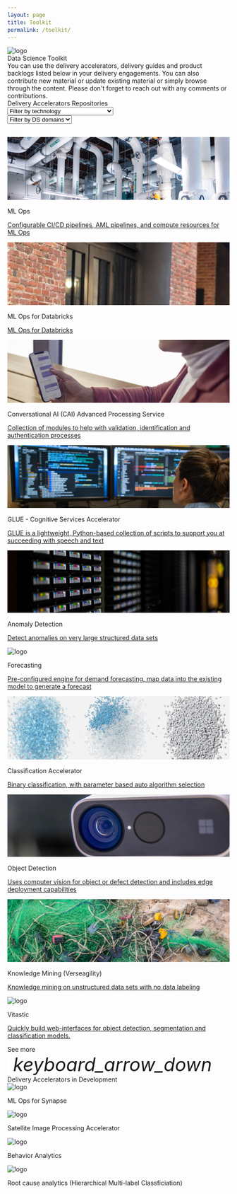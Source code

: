 ```yaml
---
layout: page
title: Toolkit
permalink: /toolkit/
---
```


<div class="container-fluid">
  <img src="/images/toolkit/MSC19_paddingtonOffice_015.jpg" alt="logo">
  <div class="title">Data Science Toolkit</div>
  <div class="home-paragraph">
  You can use the delivery accelerators, delivery guides and product backlogs listed below in your delivery engagements. You can also contribute new material or update existing material or simply browse through the content. Please don't forget to reach out with any comments or contributions.</div>
  <div class="subtitle toolkit-borders">Delivery Accelerators Repositories 
    <div class="dropdowns-container">
    <div class="custom-select">
      <select id="id-filter-technology" class="toolkit-select"
      onchange="if (this.selectedIndex) filterTechnologies()">
        <option value="-1" selected disabled hidden>Filter by technology</option>
        <option value="all">All</option>
        <option value="Azure Machine Learning">Azure Machine Learning</option>
        <option value="Azure DevOps">Azure DevOps</option>
        <option value="Key Vault">Key Vault</option>
        <option value="Azure Compute Instance">Azure Compute Instance</option>
        <option value="Azure Compute Cluster">Azure Compute Cluster</option>
        <option value="Azure Container Instance">Azure Container Instance</option>
        <option value="Azure Kubernetes Services">Azure Kubernetes Services</option>
        <option value="Azure Databricks">Azure Databricks</option>
        <option value="Application Insights">Application Insights</option>
        <option value="Azure Key Vault">Azure Key Vault</option>
        <option value="Azure Storage Account">Azure Storage Account</option>
        <option value="Jupyter Notebooks">Jupyter Notebooks</option>
        <option value="Python">Python</option>
        <option value="PowerBI">PowerBI</option>
        <option value="Fuent UI">Fuent UI</option>
        <option value="Flask">Flask</option>
        <option value="TensorFlow">TensorFlow</option>
        <option value="Typescript">Typescript</option>
        <option value="Streamlit">Streamlit</option>
        <option value="Azure Cognitive Services">Azure Cognitive Services</option>
        <option value="Microsoft Speech to Text Service">Microsoft Speech to Text Service</option>
        <option value="Microsoft LUIS">Microsoft LUIS</option>
        <option value="Power Virtual Agents">Power Virtual Agents</option>
        <option value="Azure Functions">Azure Functions</option>
        <option value="Power Automate">Power Automate</option>
        <option value="AudioCodes Voice AI Connect Cloud">AudioCodes Voice AI Connect Cloud</option>
        <option value="spaCy">spaCy</option>
        <option value="Azure QnA Maker">Azure QnA Maker</option>
        <option value="Audio Generation Function">Audio Generation Function</option>
        <option value="Speech Batch Testing App">Speech Batch Testing App</option>
      </select>
    </div>
    <div class="custom-select">
      <select id="id-filter-domains" class="toolkit-select"
      onchange="if (this.selectedIndex) filterDomains();">
        <option value="-1" selected disabled hidden>Filter by DS domains</option>
        <option value="all">All</option>
        <option value="ML Ops">ML Ops</option>
        <option value="Machine Learning">Machine Learning</option>
        <option value="UI">UI</option>
        <option value="Computer Vision">Computer Vision</option>
        <option value="Knowledge Mining">Knowledge Mining</option>
        <option value="Conversational AI">Conversational AI</option>
      </select>
    </div>
  </div>
  </div>
  <div class="container">    
    <div class="row g-2" style="margin-top: 30px;">
      <!--ML Ops-->
      <div id="dstoolkit-mlops-base" class="col-12 col-sm-12 col-md-6 col-lg-6 col-xl-6 col-xxl-6 toolkit-card show-toolkit-card">
        <div class="shadow">
          <img src="/images/ml-ops/MDC19_cooling_002.jpg" alt="white pipes">
          <p class="toolkit-card-title">ML Ops</p>
          <p class="toolkit-card-content"><a href="/ml-ops/">Configurable CI/CD pipelines, AML pipelines, and compute resources for ML Ops</a></p>
        </div>
      </div>
      <!--ML Ops for Databricks-->
      <div id="dstoolkit-ml-ops-for-databricks" class="col-12 col-sm-12 col-md-6 col-lg-6 col-xl-6 col-xxl-6 toolkit-card show-toolkit-card">
        <div class="shadow">
          <img src="/images/ml-ops-for-databricks/CLO20b_Aline_cafe_outside_002.jpg" alt="brick walls">
          <p class="toolkit-card-title">ML Ops for Databricks</p>
          <p class="toolkit-card-content"><a href="/ml-ops-for-databricks/">ML Ops for Databricks</a></p>
        </div>
      </div>
      <!--Conversational AI-->
      <div id="cai-advanced-processing-service" class="col-12 col-sm-12 col-md-6 col-lg-6 col-xl-6 col-xxl-6 toolkit-card show-toolkit-card">
        <div class="shadow">
          <img src="/images/conversational-AI/M365CO19_SMB_iPhone_245.jpg" alt="logo">
          <p class="toolkit-card-title">Conversational AI (CAI) Advanced Processing Service</p>
          <p class="toolkit-card-content"><a href="/conversational-AI/">Collection of modules to help with validation, identification and authentication processes</a></p>
        </div>
      </div>
      <!--GLUE-->
      <div id="glue" class="col-12 col-sm-12 col-md-6 col-lg-6 col-xl-6 col-xxl-6 toolkit-card show-toolkit-card">
        <div class="shadow">
          <img src="/images/GLUE-accelerator/CLO20b_Sylvie_office_night_001.jpg" alt="logo">
          <p class="toolkit-card-title">GLUE - Cognitive Services Accelerator</p>
          <p class="toolkit-card-content"><a href="/GLUE-accelerator/">GLUE is a lightweight, Python-based collection of scripts to support you at succeeding with speech and text</a></p>
        </div>
      </div>
      <!--Anomaly detection-->
      <div id="dstoolkit-anomaly-detection-ijungle" class="col-12 col-sm-12 col-md-6 col-lg-6 col-xl-6 col-xxl-6 toolkit-card show-toolkit-card">
        <div class="shadow">
          <img src="/images/anomaly-detection/MDC19_tapeTight_002.jpg" alt="logo">
          <p class="toolkit-card-title">Anomaly Detection</p>
          <p class="toolkit-card-content"><a href="/anomaly-detection/">Detect anomalies on very large structured data sets</a></p>
        </div>
      </div>
      <!--Forecasting-->
      <div id="dstoolkit-forecasting" class="col-12 col-sm-12 col-md-6 col-lg-6 col-xl-6 col-xxl-6 toolkit-card show-toolkit-card">
        <div class="shadow">
          <img src="/images/forecasting/CLO18_cafeWork_003.jpg" alt="logo">
          <p class="toolkit-card-title">Forecasting</p>
          <p class="toolkit-card-content"><a href="/forecasting/">Pre-configured engine for demand forecasting, map data into the existing model to generate a forecast</a></p>
        </div>
      </div>
      <!--Classification-->
      <div id="dstoolkit-classification-solution-accelerator" class="col-12 col-sm-12 col-md-6 col-lg-6 col-xl-6 col-xxl-6 toolkit-card show-toolkit-card">
        <div class="shadow">
          <img src="/images/classification-accelerator/PCA22_OceanPlasticMouse_Feature_06_RGB.jpg" alt="logo">
          <p class="toolkit-card-title">Classification Accelerator</p>
          <p class="toolkit-card-content"><a href="/classification-accelerator/">Binary classification, with parameter based auto algorithm selection</a></p>
        </div>
      </div>
      <!--Object Detection-->
      <div id="dstoolkit-objectdetection-tensorflow-azureml" class="col-12 col-sm-12 col-md-6 col-lg-6 col-xl-6 col-xxl-6 toolkit-card show-toolkit-card">
        <div class="shadow">
          <img src="/images/object-detection/CLO19_azureKinectDK_008.jpg" alt="logo">
          <p class="toolkit-card-title">Object Detection</p>
          <p class="toolkit-card-content"><a href="/object-detection/">Uses computer vision for object or defect detection and includes edge deployment capabilities</a></p>
        </div>
      </div>
      <!--Verseagility-->
      <div id="verseagility" class="col-12 col-sm-12 col-md-6 col-lg-6 col-xl-6 col-xxl-6 toolkit-card show-toolkit-card">
        <div class="shadow">
          <img src="/images/verseagility/MSC18_scenicsLiberia_002.jpg" alt="logo">
          <p class="toolkit-card-title">Knowledge Mining (Verseagility)</p>
          <p class="toolkit-card-content"><a href="/verseagility/">Knowledge mining on unstructured data sets with no data labeling</a></p>
        </div>
      </div>
      <!--Vitastic-->
      <div id="dstoolkit-vitastic" class="col-12 col-sm-12 col-md-6 col-lg-6 col-xl-6 col-xxl-6 toolkit-card show-toolkit-card">
        <div class="shadow">
          <img src="/images/toolkit/MSC19_paddingtonOffice_015.jpg" alt="logo"> <!--TODO update with link to image for vitastic-->
          <p class="toolkit-card-title">Vitastic</p>
          <p class="toolkit-card-content"><a href="/vitastic/">Quickly build web-interfaces for object detection, segmentation and classification models.</a></p>
        </div>
      </div>
      <!--Placeholder for delivery accelerator toolkit card on right-->
    </div>
  </div>

  <div class="subtitle borders" style="margin-top:0px">
    <!--Placeholder for See More drop-down to expand toolkit rows-->
    <!--TODO: to implement functionality per above toolkit rows and limit number of toolkit rows shown by default to 3 rows-->
    <div class="see-more">
      <span class="see-more-text">See more</span>
      <i class="material-icons" style="margin-bottom:0px; font-size: 42px; border-left: 3px solid white; padding-left: 10px;">keyboard_arrow_down</i>
    </div>
  </div>

  <div class="subtitle">
    Delivery Accelerators in Development
  </div>

<div class="row g-2 delivery-accelerators">
  <div class="col-6 col-sm-6 col-md-6 col-lg-3 col-xl-3 col-xxl-3 delivery-accelerators-card">
      <img src="../images/synapse.png" alt="logo">
      <p class="toolkit-card-content">ML Ops for Synapse</p>
  </div>
  <div class="col-6 col-sm-6 col-md-6 col-lg-3 col-xl-3 col-xxl-3 delivery-accelerators-card">
      <img src="../images/satellite.png" alt="logo">
      <p class="toolkit-card-content">Satellite Image Processing Accelerator</p>
  </div>
  <div class="col-6 col-sm-6 col-md-6 col-lg-3 col-xl-3 col-xxl-3 delivery-accelerators-card">
      <img src="../images/behavior-analytics.png" alt="logo">
      <p class="toolkit-card-content">Behavior Analytics</p>
  </div>
  <div class="col-6 col-sm-6 col-md-6 col-lg-3 col-xl-3 col-xxl-3 delivery-accelerators-card">
      <img src="../images/root-cause.png" alt="logo">
      <p class="toolkit-card-content">Root cause analytics (Hierarchical Multi-label Classficiation)</p>
  </div>
</div>
</div>

<script>

  const listContainers = [
    {
      id: "dstoolkit-mlops-base",
      domain: "ML Ops",
      technology: ["Azure Machine Learning", "Azure DevOps", "Key Vault","Azure Compute Instance", "Azure Compute Cluster", "Azure Container Instance", "Azure Kubernetes Services"]
    },
    {
      id: "dstoolkit-ml-ops-for-databricks",
      domain: "ML Ops",
      technology: ["Azure Databricks", "Application Insights", "Azure Key Vault", "Azure Storage Account"]
    },
    {
      id: "dstoolkit-fuzzymatching",
      domain: "Machine Learning",
      technology: ["Azure Machine Learning", "Azure DevOps", "Key Vault", "Jupyter Notebooks"]
    },
    {
      id: "dstoolkit-classification-solution-accelerator",
      domain: "Machine Learning",
      technology: ["Azure Machine Learning", "Azure DevOps", "Key Vault", "Azure Compute Instance","Azure Compute Cluster", "Azure Container Instance", "Azure Kubernetes Services", "Python"]
    },
    {
      id: "dstoolkit-forecasting",
      domain: "Machine Learning",
      technology: ["Jupyter Notebooks", "Python", "PowerBI"]
    },
    {
      id: "dstoolkit-anomaly-detection-ijungle",
      domain: "Machine Learning",
      technology: ["Jupyter Notebooks", "Python"]
    },
    {
      id: "dstoolkit-hierarchical-multilabel-classification",
      domain: "Machine Learning",
      technology: ["Jupyter Notebooks", "Python"]
    },
    {
      id: "dstoolkit-vitastic",
      domain: "UI",
      technology: ["Fuent UI", "Flask", "Python"]
    },
    {
      id: "dstoolkit-objectdetection-tensorflow-azureml",
      domain: "Computer Vision",
      technology: ["Azure Machine Learning", "Azure DevOps", "Key Vault", "Azure Compute Instance","Azure Compute Cluster", "Azure Container Instance", "Azure Kubernetes Services", "TensorFlow"]
    },
    {
      id: "dstoolkit-retail-analytics",
      domain: "Machine Learning",
      technology: ["Jupyter Notebooks"]
    },
    {
      id: "verseagility",
      domain: "Knowledge Mining",
      technology: ["Jupyter Notebooks", "Python", "Typescript", "Streamlit", "Azure Cognitive Services"]
    },
    {
      id: "glue",
      domain: "Conversational AI",
      technology: ["Azure Cognitive Services", "Microsoft Speech to Text Service", "Microsoft LUIS","Python"]
    },
    {
      id: "dstoolkit-pva-audiocodes-cc",
      domain: "Conversational AI",
      technology: ["Power Virtual Agents", "Power Automate", "Azure Functions", "Azure Storage Account", "AudioCodes Voice AI Connect Cloud"]
    },
    {
      id: "cai-advanced-processing-service",
      domain: "Conversational AI",
      technology: ["Azure Functions", "Python", "spaCy"]
    },
    {
      id: "cai-test-training-tool",
      domain: "Conversational AI",
      technology: ["Azure QnA Maker", "Audio Generation Function", "Speech Batch Testing App"]
    }
  ]

  technologySelected = 'all';
  domainSelected = 'all';
  
  function filterTechnologies() {
        var filter = document.getElementById("id-filter-technology");
        technologySelected = filter.options[filter.selectedIndex].value;
        filterContainers();
  }

  function filterDomains() {
        var filter = document.getElementById("id-filter-domains");
        domainSelected = filter.options[filter.selectedIndex].value;
        filterContainers();
  }

  function filterContainers() {
    displayAllContainers();
    
    if (technologySelected !== 'all' & domainSelected === 'all')
      {
        listContainers.forEach(e => {
          if(!e.technology.includes(technologySelected)){
            var element = document.getElementById(e.id);
            element?.classList.remove("show-toolkit-card");
          }
        });
      }
    else {
      if(technologySelected === 'all' & domainSelected !== 'all')
      {
        listContainers.forEach(e => {
          if(e.domain !== domainSelected){
            var element = document.getElementById(e.id);
            element?.classList.remove("show-toolkit-card");
          }
        });
      }
      else {
        if(technologySelected !== 'all' & domainSelected !== 'all')
        {
          listContainers.forEach(e => {
            if(!e.technology.includes(technologySelected) || e.domain !== domainSelected){
              var element = document.getElementById(e.id);
              element?.classList.remove("show-toolkit-card");
            }
          });
        }
      }
    }
  }

  function displayAllContainers() {
    listContainers.forEach(e => {
        var element = document.getElementById(e.id);
        element?.classList.add("show-toolkit-card");
      });
  }

</script>
